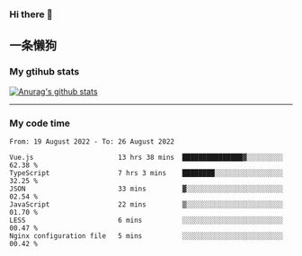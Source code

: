 ### Hi there 👋

## 一条懒狗
<!--
**kiss-me-quickly/kiss-me-quickly** is a ✨ _special_ ✨ repository because its `README.md` (this file) appears on your GitHub profile.

Here are some ideas to get you started:

- 🔭 I’m currently working on ...
- 🌱 I’m currently learning ...
- 👯 I’m looking to collaborate on ...
- 🤔 I’m looking for help with ...
- 💬 Ask me about ...
- 📫 How to reach me: ...
- 😄 Pronouns: ...
- ⚡ Fun fact: ...
-->


### My gtihub stats

[![Anurag's github stats](https://github-readme-stats.vercel.app/api?username=kiss-me-quickly)](https://github.com/anuraghazra/github-readme-stats)

***

### My code time

<!--START_SECTION:waka-->

```text
From: 19 August 2022 - To: 26 August 2022

Vue.js                     13 hrs 38 mins  ███████████████▓░░░░░░░░░   62.38 %
TypeScript                 7 hrs 3 mins    ████████░░░░░░░░░░░░░░░░░   32.25 %
JSON                       33 mins         ▓░░░░░░░░░░░░░░░░░░░░░░░░   02.54 %
JavaScript                 22 mins         ▒░░░░░░░░░░░░░░░░░░░░░░░░   01.70 %
LESS                       6 mins          ░░░░░░░░░░░░░░░░░░░░░░░░░   00.47 %
Nginx configuration file   5 mins          ░░░░░░░░░░░░░░░░░░░░░░░░░   00.42 %
```

<!--END_SECTION:waka-->
